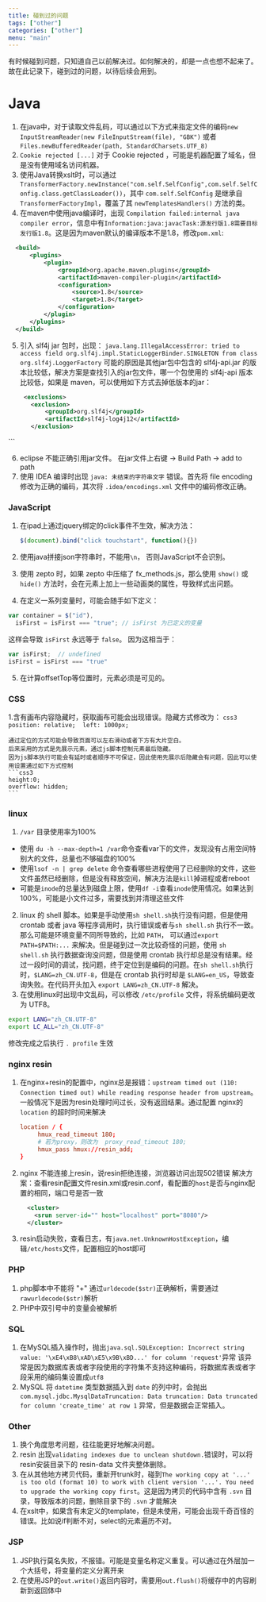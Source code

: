 ```yaml
---
title: 碰到过的问题
tags: ["other"]
categories: ["other"]
menu: "main"
---
```


有时候碰到问题，只知道自己以前解决过。如何解决的，却是一点也想不起来了。故在此记录下，碰到过的问题，以待后续会用到。
<!-- more -->

# Java
1. 在java中，对于读取文件乱码，可以通过以下方式来指定文件的编码`new InputStreamReader(new FileInputStream(file), "GBK")` 或者 `Files.newBufferedReader(path, StandardCharsets.UTF_8)`
2. `Cookie rejected [...]` 对于 Cookie rejected ，可能是机器配置了域名，但是没有使用域名访问机器。
3. 使用Java转换xslt时，可以通过 `TransformerFactory.newInstance("com.self.SelfConfig",com.self.SelfConfig.class.getClassLoader())`，其中 `com.self.SelfConfig` 是继承自 `TransformerFactoryImpl`，覆盖了其 `newTemplatesHandlers()` 方法的类。
4. 在maven中使用java编译时，出现 `Compilation failed:internal java compiler error`，信息中有`Information:java:javacTask:源发行版1.8需要目标发行版1.8`。这是因为maven默认的编译版本不是1.8，修改`pom.xml`:
  ```xml
    <build>
        <plugins>
            <plugin>
                <groupId>org.apache.maven.plugins</groupId>
                <artifactId>maven-compiler-plugin</artifactId>
                <configuration>
                    <source>1.8</source>
                    <target>1.8</target>
                </configuration>
            </plugin>
        </plugins>
    </build>
  ```

5. 引入 slf4j jar 包时，出现： 
  ```java.lang.IllegalAccessError: tried to access field org.slf4j.impl.StaticLoggerBinder.SINGLETON from class org.slf4j.LoggerFactory```
   可能的原因是其他jar包中包含的 slf4j-api.jar 的版本比较低，解决方案是查找引入的jar包文件，哪一个包使用的 slf4j-api 版本比较低，如果是 maven，可以使用如下方式去掉低版本的jar：
   ```xml
    <exclusions>
      <exclusion>
          <groupId>org.slf4j</groupId>
          <artifactId>slf4j-log4j12</artifactId>
      </exclusion>
  </exclusions>
   ```

6. eclipse 不能正确引用jar文件。 在jar文件上右键 -> Build Path -> add to path
7. 使用 IDEA 编译时出现 `java: 未结束的字符串文字` 错误。首先将 file encoding 修改为正确的编码，其次将 `.idea/encodings.xml` 文件中的编码修改正确。

### JavaScript 
1. 在ipad上通过jquery绑定的click事件不生效，解决方法：
    ```javascript
    $(document).bind("click touchstart", function(){})
    ```

2. 使用java拼接json字符串时，不能用`\n`， 否则JavaScript不会识别。
3. 使用 zepto 时，如果 zepto 中压缩了 fx_methods.js，那么使用 `show()` 或 `hide()` 方法时，会在元素上加上一些动画类的属性，导致样式出问题。
4. 在定义一系列变量时，可能会随手如下定义：
  ```javascript
  var container = $("id"),
    isFirst = isFirst === "true"; // isFirst 为已定义的变量
  ```

  这样会导致 `isFirst` 永远等于 `false`。 因为这相当于： 
  ```javascript
  var isFirst;  // undefined
  isFirst = isFirst === "true"
  ```

5. 在计算offsetTop等位置时，元素必须是可见的。

### CSS 
1.含有画布内容隐藏时，获取画布可能会出现错误。隐藏方式修改为：
    ```css3
    position: relative; 
    left: 1000px;
    ```

    通过定位的方式可能会导致页面可以左右滑动或者下方有大片空白。
    后来采用的方式是先展示元素，通过js脚本控制元素最后隐藏。
    因为js脚本执行可能会有延时或者顺序不可保证，因此使用先展示后隐藏会有问题，因此可以使用设置通过如下方式控制
    ```css3
    height:0;
    overflow: hidden;
    ```

### linux
1. `/var` 目录使用率为100%
  - 使用 `du -h --max-depth=1 /var`命令查看var下的文件，发现没有占用空间特别大的文件，总量也不够磁盘的100%
  - 使用`lsof -n | grep delete` 命令查看哪些进程使用了已经删除的文件，这些文件虽然已经删除，但是没有释放空间，解决方法是`kill`掉进程或者reboot
  - 可能是`inode`的总量达到磁盘上限，使用`df -i`查看`inode`使用情况。如果达到100%，可能是小文件过多，需要找到并清理这些文件
2. linux 的 shell 脚本。如果是手动使用`sh shell.sh`执行没有问题，但是使用 crontab 或者 java 等程序调用时，执行错误或者与`sh shell.sh` 执行不一致。那么可能是环境变量不同所导致的，比如 `PATH`， 可以通过`export PATH=$PATH:...` 来解决。但是碰到过一次比较奇怪的问题，使用 `sh shell.sh` 执行数据查询没问题，但是使用 crontab 执行却总是没有结果。经过一段时间的调试，找问题，终于定位到是编码的问题。在`sh shell.sh`执行时，`$LANG=zh_CN.UTF-8`，但是在 crontab 执行时却是 `$LANG=en_US`，导致查询失败。在代码开头加入 `export LANG=zh_CN.UTF-8` 解决。
3. 在使用linux时出现中文乱码，可以修改 `/etc/profile` 文件，将系统编码更改为 UTF8。
  ```bash
  export LANG="zh_CN.UTF-8"
  export LC_ALL="zh_CN.UTF-8"
  ```

  修改完成之后执行 `. profile` 生效

### nginx resin
1. 在nginx+resin的配置中，nginx总是报错：`upstream timed out (110: Connection timed out) while reading response header from upstream`。
   一般情况下是因为resin处理时间过长，没有返回结果。通过配置 nginx的 `location` 的超时时间来解决
   ```conf
   location / {
        hmux_read_timeout 180;
        # 若为proxy，则改为  proxy_read_timeout 180;
        hmux_pass hmux://resin_add;
   }
   ```

2. nginx 不能连接上resin，说resin拒绝连接，浏览器访问出现502错误
    解决方案：查看resin配置文件resin.xml或resin.conf，看配置的`host`是否与nginx配置的相同，端口号是否一致
    ```xml
      <cluster>
        <srun server-id="" host="localhost" port="8080"/>
      </cluster>
    ```
    
3. resin启动失败，查看日志，有`java.net.UnknownHostException`，编辑`/etc/hosts`文件，配置相应的host即可

### PHP
1. php脚本中不能将 "+" 通过`urldecode($str)`正确解析，需要通过`rawurldecode($str)`解析
2. PHP中双引号中的变量会被解析 


### SQL
1. 在MySQL插入操作时，抛出`java.sql.SQLException: Incorrect string value: '\xE4\xB8\xAD\xE5\x9B\xBD...' for column 'request'`异常
  该异常是因为数据库表或者字段使用的字符集不支持这种编码，将数据库表或者字段采用的编码集设置成`utf8`
2. MySQL 将 `datetime` 类型数据插入到 `date` 的列中时，会抛出 `com.mysql.jdbc.MysqlDataTruncation: Data truncation: Data truncated for column 'create_time' at row 1` 异常，但是数据会正常插入。

### Other
1. 换个角度思考问题，往往能更好地解决问题。
2. resin 出现`validating indexes due to unclean shutdown.`错误时，可以将resin安装目录下的 resin-data 文件夹整体删除。
3. 在从其他地方拷贝代码，重新开trunk时，碰到`The working copy at '...' is too old (format 10) to work with client version '...'. You need to upgrade the working copy first`。这是因为拷贝的代码中含有 `.svn` 目录，导致版本的问题，删除目录下的 `.svn` 才能解决
4. 在xslt中，如果含有未定义的template，但是未使用，可能会出现千奇百怪的错误。比如说if判断不对，select的元素遍历不对。

### JSP
1. JSP执行莫名失败，不报错。可能是变量名称定义重复。可以通过在外层加一个大括号，将变量的定义分离开来
2. 在使用JSP的`out.write()`返回内容时，需要用`out.flush()`将缓存中的内容刷新到返回体中


